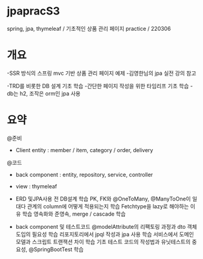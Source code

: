 # jpapracS3
spring, jpa, thymeleaf / 기초적인 상품 관리 페이지 practice / 220306

# 개요
-SSR 방식의 스프링 mvc 기반 상품 관리 페이지 예제
-김영한님의 jpa 실전 강의 참고

-TRD를 비롯한 DB 설계 기초 학습
-간단한 페이지 작성을 위한 타임리프 기초 학습
-db는 h2, 조작은 orm인 jpa 사용

# 요약

@준비
- Client entity : member / item, category / order, delivery

@코드
- back component : entity, repository, service, controller
- view : thymeleaf

- ERD 및JPA사용 전 DB설계 학습
PK, FK와 @OneToMany, @ManyToOne이 일대다 관계의 column에 어떻게 적용되는지 학습
Fetchtype을 lazy로 해야하는 이유 학습
영속화와 준영속, merge / cascade 학습

- back component 및 테스트코드
@modelAttribute의 리팩토링 과정과 dto 객체 도입의 필요성 학습
리포지토리에서 jpql 작성과 jpa 사용 학습
서비스에서 도메인 모델과 스크립트 트랜잭션 차이 학습
기초 테스트 코드의 작성법과 유닛테스트의 중요성, @SpringBootTest 학습
